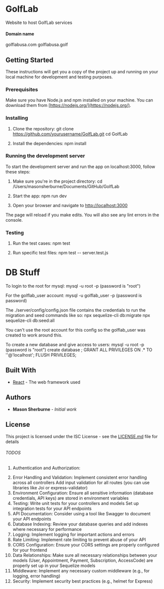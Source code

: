 # GolfLab
Website to host GolfLab services

#### Domain name ####
golflabusa.com
golflabusa.golf

## Getting Started

These instructions will get you a copy of the project up and running on your local machine for development and testing purposes.

### Prerequisites

Make sure you have Node.js and npm installed on your machine. You can download them from [https://nodejs.org/](https://nodejs.org/).

### Installing

1. Clone the repository:
git clone https://github.com/yourusername/GolfLab.git
cd GolfLab

2. Install the dependencies:
npm install


### Running the development server

To start the development server and run the app on localhost:3000, follow these steps:

1. Make sure you're in the project directory:
cd /Users/masonsherburne/Documents/GitHub/GolfLab

2. Start the app:
npm run dev

3. Open your browser and navigate to [http://localhost:3000](http://localhost:3000)

The page will reload if you make edits. You will also see any lint errors in the console.

### Testing
1. Run the test cases:
npm test

2. Run specific test files:
npm test -- server.test.js

# DB Stuff
To login to the root for mysql: 
mysql -u root -p 
(password is "root")

For the golflab_user account:
mysql -u golflab_user -p
(password is password)

The ./server/config/config.json file contains the credentials to run the migration and seed commands like so:
npx sequelize-cli db:migrate
npx sequelize-cli db:seed:all

You can't use the root account for this config so the golflab_user was created to work around this. 

To create a new database and give access to users:
mysql -u root -p 
(password is "root")
create database <db name>;
GRANT ALL PRIVILEGES ON <db name>.* TO '<user>'@'localhost';
FLUSH PRIVILEGES;



## Built With

* [React](https://reactjs.org/) - The web framework used

## Authors

* **Mason Sherburne** - *Initial work*

## License

This project is licensed under the ISC License - see the [LICENSE.md](LICENSE.md) file for details




###### TODOS ######
1. Authentication and Authorization:
<!-- Implement user authentication (login, logout, register)
Set up middleware for protecting routes that require authentication
Implement role-based access control if needed (e.g., admin vs regular user) -->
2. Error Handling and Validation:
Implement consistent error handling across all controllers
Add input validation for all routes (you can use libraries like Joi or express-validator)
3. Environment Configuration:
Ensure all sensitive information (database credentials, API keys) are stored in environment variables
4. Testing:
Write unit tests for your controllers and models
Set up integration tests for your API endpoints
5. API Documentation:
Consider using a tool like Swagger to document your API endpoints
6. Database Indexing:
Review your database queries and add indexes where necessary for performance
7. Logging:
Implement logging for important actions and errors
8. Rate Limiting:
Implement rate limiting to prevent abuse of your API
9. CORS Configuration:
Ensure your CORS settings are properly configured for your frontend
10. Data Relationships:
Make sure all necessary relationships between your models (User, Appointment, Payment, Subscription, AccessCode) are properly set up in your Sequelize models
11. Middleware:
Implement any necessary custom middleware (e.g., for logging, error handling)
12. Security:
Implement security best practices (e.g., helmet for Express)